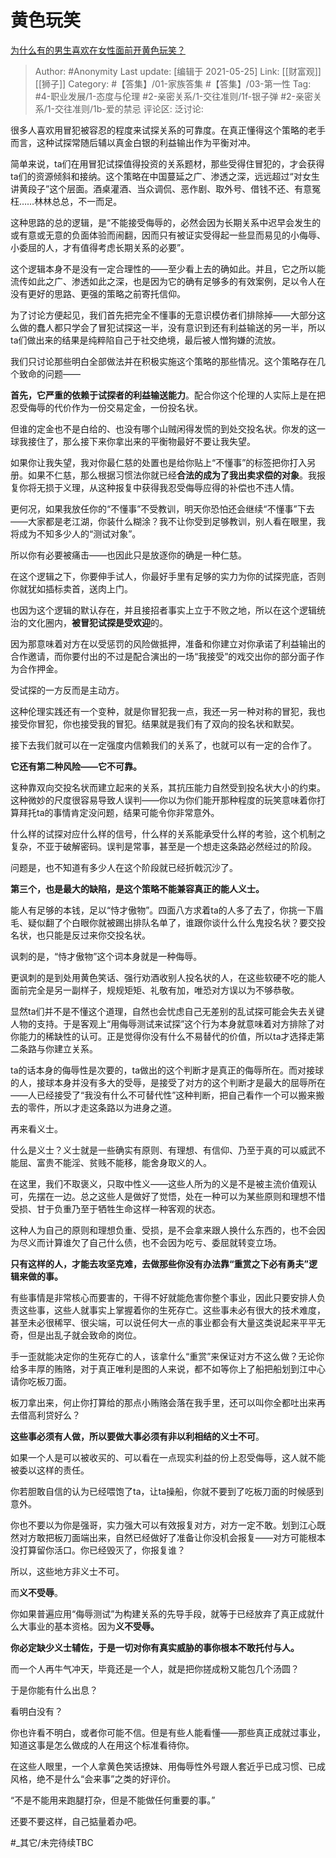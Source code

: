 # 黄色玩笑
[为什么有的男生喜欢在女性面前开黄色玩笑？](https://www.zhihu.com/question/28296314/answer/1486320041)

> Author: #Anonymity
> Last update: [编辑于 2021-05-25]
> Link: [[财富观]] [[狮子]]
> Category: #【答集】/01-家族答集  #【答集】/03-第一性
> Tag: #4-职业发展/1-态度与伦理 #2-亲密关系/1-交往准则/1f-银子弹 #2-亲密关系/1-交往准则/1b-爱的禁忌
> 评论区:
> 泛讨论:

很多人喜欢用冒犯被容忍的程度来试探关系的可靠度。在真正懂得这个策略的老手而言，这种试探常随后辅以真金白银的利益输出作为平衡对冲。

简单来说，ta们在用冒犯试探值得投资的关系题材，那些受得住冒犯的，才会获得ta们的资源倾斜和接纳。这个策略在中国蔓延之广、渗透之深，远远超过“对女生讲黄段子”这个层面。酒桌灌酒、当众调侃、恶作剧、取外号、借钱不还、有意冤枉……林林总总，不一而足。

这种思路的总的逻辑，是“不能接受侮辱的，必然会因为长期关系中迟早会发生的或有意或无意的负面体验而闹翻，因而只有被证实受得起一些显而易见的小侮辱、小委屈的人，才有值得考虑长期关系的必要”。

这个逻辑本身不是没有一定合理性的——至少看上去的确如此。并且，它之所以能流传如此之广、渗透如此之深，也是因为它的确有足够多的有效案例，足以令人在没有更好的思路、更强的策略之前寄托信仰。

为了讨论方便起见，我们首先把完全不懂事的无意识模仿者们排除掉——大部分这么做的蠢人都只学会了冒犯试探这一半，没有意识到还有利益输送的另一半，所以ta们做出来的结果是纯粹陷自己于社交绝境，最后被人憎狗嫌的流放。

我们只讨论那些明白全部做法并在积极实施这个策略的那些情况。这个策略存在几个致命的问题——

**首先，它严重的依赖于试探者的利益输送能力**。配合你这个伦理的人实际上是在把忍受侮辱的代价作为一份交易定金，一份投名状。

但谁的定金也不是白给的、也没有哪个山贼闲得发慌的到处交投名状。你发的这一球我接住了，那么接下来你拿出来的平衡物最好不要让我失望。

如果你让我失望，我对你最仁慈的处置也是给你贴上“不懂事”的标签把你打入另册。如果不仁慈，那么根据习惯法你就已经**合法的成为了我出卖求偿的对象**。我报复你将无损于义理，从这种报复中获得我忍受侮辱应得的补偿也不违人情。

更何况，如果我放任你的“不懂事”不受教训，明天你恐怕还会继续“不懂事”下去——大家都是老江湖，你装什么糊涂？我不让你受到足够教训，别人看在眼里，我将成为不知多少人的“测试对象”。

所以你有必要被痛击——也因此只是放逐你的确是一种仁慈。

在这个逻辑之下，你要伸手试人，你最好手里有足够的实力为你的试探兜底，否则你就犹如插标卖首，送肉上门。

也因为这个逻辑的默认存在，并且接招者事实上立于不败之地，所以在这个逻辑统治的文化圈内，**被冒犯试探是受欢迎**的。

因为那意味着对方在以受惩罚的风险做抵押，准备和你建立对你承诺了利益输出的合作邀请，而你要付出的不过是配合演出的一场“我接受”的戏交出你的部分面子作为合作押金。

受试探的一方反而是主动方。

这种伦理实践还有一个变种，就是你冒犯我一点，我还一另一种对称的冒犯，我也接受你冒犯，你也接受我的冒犯。结果就是我们有了双向的投名状和默契。

接下去我们就可以在一定强度内信赖我们的关系了，也就可以有一定的合作了。

**它还有第二种风险——它不可靠。**

这种靠双向交投名状而建立起来的关系，其抗压能力自然受到投名状大小的约束。这种微妙的尺度很容易导致人误判——你以为你们能开那种程度的玩笑意味着你打算拜托ta的事情肯定没问题，结果可能令你非常意外。

什么样的试探对应什么样的信号，什么样的关系能承受什么样的考验，这个机制之复杂，不亚于破解密码。误判是常事，甚至是一个想走这条路必然经过的阶段。

问题是，也不知道有多少人在这个阶段就已经折戟沉沙了。

**第三个，也是最大的缺陷，是这个策略不能兼容真正的能人义士。**

能人有足够的本钱，足以“恃才傲物”。四面八方求着ta的人多了去了，你挑一下眉毛、疑似翻了个白眼你就被踢出排队名单了，谁跟你谈什么什么鬼投名状？要交投名状，也只能是反过来你交投名状。

讽刺的是，“恃才傲物”这个词本身就是一种侮辱。

更讽刺的是到处用黄色笑话、强行劝酒收别人投名状的人，在这些软硬不吃的能人面前完全是另一副样子，规规矩矩、礼敬有加，唯恐对方误以为不够恭敬。

显然ta们并不是不懂这个道理，自然也会忧虑自己无差别的乱试探可能会失去关键人物的支持。于是客观上“用侮辱测试来试探”这个行为本身就意味着对方排除了对你能力的稀缺性的认可。正是觉得你没有什么不易替代的价值，所以ta才选择走第二条路与你建立关系。

ta的话本身的侮辱性是次要的，ta做出的这个判断才是真正的侮辱所在。而对接球的人，接球本身并没有多大的受辱，是接受了对方的这个判断才是最大的屈辱所在——人已经接受了“我没有什么不可替代性”这种判断，把自己看作一个可以搬来搬去的零件，所以才走这条路以为进身之道。

再来看义士。

什么是义士？义士就是一些确实有原则、有理想、有信仰、乃至于真的可以威武不能屈、富贵不能淫、贫贱不能移，能舍身取义的人。

在这里，我们不取褒义，只取中性义——这些人所为的义是不是被主流价值观认可，先摆在一边。总之这些人是做好了觉悟，处在一种可以为某些原则和理想不惜受损、甘于负重乃至于牺牲生命这样一种客观的状态。

这种人为自己的原则和理想负重、受损，是不会拿来跟人换什么东西的，也不会因为尽义而计算谁欠了自己什么债，也不会因为吃亏、委屈就转变立场。

**只有这样的人，才能去攻坚克难，去做那些你没有办法靠“重赏之下必有勇夫”逻辑来做的事。**

有些事情是非常核心而要害的，干得不好就能危害你整个事业，因此只要安排人负责这些事，这些人就事实上掌握着你的生死存亡。这些事未必有很大的技术难度，甚至未必很稀罕、很尖端，可以说任何大一点的事业都会有大量这类说起来平平无奇，但是出乱子就会致命的岗位。

手一歪就能决定你的生死存亡的人，该拿什么“重赏”来保证对方不这么做？无论你给多丰厚的贿赂，对于真正唯利是图的人来说，都不如等你上了船把船划到江中心请你吃板刀面。

板刀拿出来，何止你打算给的那点小贿赂会落在我手里，还可以叫你全都吐出来再去借高利贷好么？

**这些事必须有人做，所以要做大事必须有非以利相结的义士不可**。

如果一个人是可以被收买的、可以看在一点现实利益的份上忍受侮辱，这人就不能被委以这样的责任。

你若胆敢自信的认为已经喂饱了ta，让ta操船，你就不要到了吃板刀面的时候感到意外。

你也不要以为你是强哥，实力强大可以有效报复对方，对方一定不敢。划到江心既然对方敢把板刀面端出来，自然已经做好了准备让你没机会报复——对方可能根本没打算留你活口。你已经毁灭了，你报复谁？

所以，这些地方非义士不可。

而**义不受辱**。

你如果普遍应用“侮辱测试”为构建关系的先导手段，就等于已经放弃了真正成就什么大事业的基本资格。因为**义不受辱。**

**你必定缺少义士辅佐，于是一切对你有真实威胁的事你根本不敢托付与人。**

而一个人再牛气冲天，毕竟还是一个人，就是把你搓成粉又能包几个汤圆？

于是你能有什么出息？

看明白没有？

你也许看不明白，或者你可能不信。但是有些人能看懂——那些真正成就过事业，知道这事是怎么做成的人在用这个标准看待你。

在这些人眼里，一个人拿黄色笑话撩妹、用侮辱性外号跟人套近乎已成习惯、已成风格，绝不是什么“会来事”之类的好评价。

“不是不能用来跑腿打杂，但是不能做任何重要的事。”

还要不要这样，自己掂量着办吧。

#_其它/未完待续TBC
